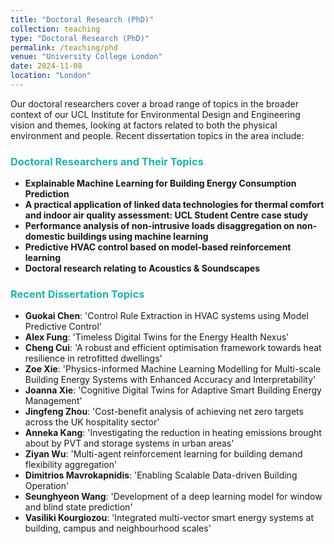 ```yaml
---
title: "Doctoral Research (PhD)"
collection: teaching
type: "Doctoral Research (PhD)"
permalink: /teaching/phd
venue: "University College London"
date: 2024-11-08
location: "London"
---
```


Our doctoral researchers cover a broad range of topics in the broader context of our UCL Institute for Environmental Design and Engineering vision and themes, looking at factors related to both the physical environment and people. Recent dissertation topics in the area include:

<h3 style="color:lightseagreen;">Doctoral Researchers and Their Topics</h3>

- **Explainable Machine Learning for Building Energy Consumption Prediction**
- **A practical application of linked data technologies for thermal comfort and indoor air quality assessment: UCL Student Centre case study**
- **Performance analysis of non-intrusive loads disaggregation on non-domestic buildings using machine learning**
- **Predictive HVAC control based on model-based reinforcement learning**
- **Doctoral research relating to Acoustics & Soundscapes**

<h3 style="color:lightseagreen;">Recent Dissertation Topics</h3>

- **Guokai Chen**: 'Control Rule Extraction in HVAC systems using Model Predictive Control'
- **Alex Fung**: 'Timeless Digital Twins for the Energy Health Nexus'
- **Cheng Cui**: 'A robust and efficient optimisation framework towards heat resilience in retrofitted dwellings'
- **Zoe Xie**: 'Physics-informed Machine Learning Modelling for Multi-scale Building Energy Systems with Enhanced Accuracy and Interpretability'
- **Joanna Xie**: 'Cognitive Digital Twins for Adaptive Smart Building Energy Management'
- **Jingfeng Zhou**: 'Cost-benefit analysis of achieving net zero targets across the UK hospitality sector'
- **Anneka Kang**: 'Investigating the reduction in heating emissions brought about by PVT and storage systems in urban areas'
- **Ziyan Wu**: 'Multi-agent reinforcement learning for building demand flexibility aggregation'
- **Dimitrios Mavrokapnidis**: 'Enabling Scalable Data-driven Building Operation'
- **Seunghyeon Wang**: 'Development of a deep learning model for window and blind state prediction'
- **Vasiliki Kourgiozou**: 'Integrated multi-vector smart energy systems at building, campus and neighbourhood scales'

